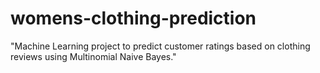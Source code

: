 # womens-clothing-prediction
"Machine Learning project to predict customer ratings based on clothing reviews using Multinomial Naive Bayes."

